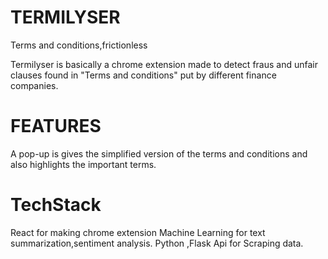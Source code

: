# TERMILYSER
Terms and conditions,frictionless

Termilyser is basically a chrome extension made to detect fraus and unfair clauses found in "Terms and conditions" put by different finance companies.


# FEATURES
A pop-up is gives the simplified version of the terms and conditions and also highlights the important terms.

# TechStack
React for making chrome extension
Machine Learning for text summarization,sentiment analysis.
Python ,Flask Api for Scraping data.
